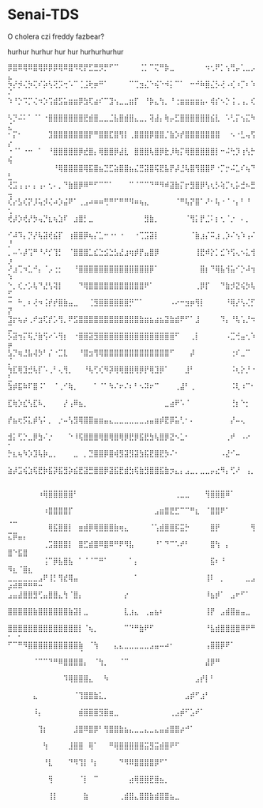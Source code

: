 # Senai-TDS

O cholera czi freddy fazbear?

hurhur hurhur hur hur hurhurhurhur

⡿⣿⠿⢿⠿⣿⢿⡿⡿⡿⢿⠿⣿⠻⢟⡟⣋⣛⡻⡛⠋⠉⠀⠀⠀⠀⢈⡁⠉⢍⠛⡷⣀⠀⠀⠀⠀⠀⠀⠲⢂⠟⡁⢢⢛⡤⢁⣀⡠⣄
⡳⡜⡺⢌⡳⢍⠎⡵⢣⢝⡩⢒⠡⠉⢈⣨⢗⡶⠛⠁⠀⠀⠀⠀⠉⢉⣲⣌⠑⢮⠑⠺⡅⠉⠁⠀⠒⠚⠷⣿⣌⡣⢜⠠⢎⠰⡉⠆⠱⠌
⠱⠘⡑⠩⡉⢌⠲⡱⢩⣾⣫⣥⣶⣶⡿⣳⢏⣴⠎⠉⣹⢢⣀⣀⣶⡏⠀⠘⡷⣄⢳⡀⠘⢐⣶⣶⣶⣶⣦⠄⢾⡎⠢⡑⢨⢀⢠⡀⢎⠀
⠣⡙⠬⠅⠁⠈⠁⠐⣿⣿⣿⣿⣿⣿⣿⣟⣾⣿⣀⣀⣈⣧⣿⣾⣿⣄⣀⡀⢽⣼⡄⢷⡤⣋⣿⣿⣿⣿⣿⣿⣮⣇⠀⠡⢃⡍⢢⣍⠳⣌
⠂⡍⠂⠀⠀⠀⠀⠀⣹⣿⣿⣿⣿⣿⣿⣿⡟⠛⣿⣿⣏⣿⢻⡇⢀⣿⣿⣿⡿⣿⣿⡈⣷⡱⡞⣿⣿⣿⣿⣿⣿⣿⠀⠀⠢⠐⣃⢤⢫⡔
⠐⠈⠁⠐⠒⠀⠁⠀⠘⣿⣿⣿⣿⣿⡿⣞⣿⡄⢿⣿⣿⡿⣼⣇⠀⣿⣿⣿⢧⣿⡿⣗⡸⢷⡍⢿⣿⣿⣿⣿⣿⡇⠒⠬⢓⡹⢰⢣⡓⢮
⠀⠀⠀⠀⠀⠀⠀⠀⠀⠘⢿⣿⣿⣿⣿⢿⣯⣿⣦⣙⣋⣵⣿⣿⣦⣌⣛⣽⣿⢯⣟⣧⡟⡼⣘⢧⣿⢻⣿⣿⠟⠐⡉⡒⠬⣁⠎⢦⠙⣃
⢜⣩⢠⢠⠄⡄⢠⠄⢂⠄⡀⠙⣷⣿⡿⠿⠛⠋⠉⠉⠁⠀⠀⠀⠉⠈⠉⠉⠙⠛⠻⠾⣽⣷⡍⡖⣻⣿⡿⢣⢆⡣⢵⡉⢆⡥⣚⠦⣛⢤
⢎⡔⣣⢎⡝⡸⢥⡺⢌⠴⡱⣬⠟⠁⢀⣠⠴⠶⠶⢛⠛⠋⠛⠛⠻⠶⢦⣄⠀⠀⠀⠀⠀⠈⠛⢧⡝⣿⠁⠜⠂⢧⠐⠈⠐⡄⠃⠘⠀⢂
⢞⡼⡱⢞⡜⡳⢤⡙⣆⢦⣱⠏⠀⣰⣿⡃⣀⠀⠀⠀⠀⠀⠀⠀⠀⠀⠀⣻⣷⡀⠀⠀⠀⠀⠀⠈⢻⡅⡟⣈⠅⡆⢂⠈⡐⠀⠄⡀⠀⠀
⠊⠼⠹⡄⡙⡜⢧⣽⢞⣮⡏⠀⢰⣿⣿⡿⢦⡌⣁⠒⠐⠂⠐⠀⠀⠐⢉⣩⣽⡇⠀⠀⠀⠀⠀⠀⠈⣷⣰⡌⠭⣰⢀⡱⠌⢢⠱⢠⠌⡘
⡀⠤⠡⡼⢩⠛⠘⠜⡊⢹⡃⠀⠈⣿⣿⣿⣁⣎⣑⣪⣑⣣⣜⣰⢶⡾⡟⣤⣿⡿⠀⠀⠀⠀⠀⠀⠀⢸⣟⠾⡕⡁⣊⠱⢫⢄⠢⣅⢺⡰
⠜⣰⢉⠲⣁⠚⡄⠈⡠⢐⡂⠀⠀⠘⣿⣿⣿⣿⣿⣿⣿⣿⣿⣿⣿⣿⣿⣿⡿⠁⠀⠀⠀⠀⠀⠀⠀⠀⣿⡆⠙⢿⣧⢺⣥⠊⡑⠼⢲⠱
⠑⡀⢎⡐⡡⢧⠙⣜⢣⢽⡇⠀⠀⠀⠙⢿⣿⣿⣿⣿⣿⣿⣿⣿⣿⣿⣿⠟⠁⠀⠀⠀⠀⠀⠀⠀⠀⢀⡿⡏⠀⠀⠙⣷⡺⣝⢮⡳⢧⣋
⠒⠀⠓⡀⠆⢜⠲⢨⡞⡞⣿⣷⣤⣀⠀⠀⢈⣻⣿⣿⣿⣿⣿⣿⡛⠉⠁⠀⠀⠀⠀⠀⠠⠔⠒⣲⡶⢻⡇⠀⠀⠀⠀⠘⢿⡜⢣⢌⡋⡝
⣹⡖⢦⡴⢀⠞⣲⢏⡞⡡⢻⡀⠟⣫⣿⣿⣿⣿⣿⣿⣿⣿⣿⣿⣿⣿⣷⣶⣦⣴⣦⣽⣷⣾⠟⠋⠁⣸⠀⠀⠀⠀⠹⡄⠘⢧⢡⡘⠲⣉
⡣⣽⢲⡍⢯⡘⣷⢫⠔⠡⢻⡆⠀⠐⣿⣿⣽⣻⣿⣿⣿⣿⣿⣿⣿⣿⣿⣿⣿⣿⣿⣿⣿⠋⠀⠀⢀⡇⠀⠀⠀⠀⠀⠠⣉⢚⣤⢂⠱⡶
⣣⡙⢶⣘⣧⢼⡳⠃⡌⠐⣉⣇⠀⠀⠘⣿⣲⢻⢿⣿⣿⣿⣿⣿⣿⣿⣿⣿⣿⣿⣿⣿⠋⠀⠀⠀⡼⠀⠀⠀⠀⠀⠀⠀⢐⠎⣀⠉⠀⡈
⢳⣏⢿⣹⣚⢧⡏⠡⢀⠃⢄⢻⡀⠀⠀⠘⢧⢋⢎⠻⡽⢿⢿⣿⣿⢿⡿⡟⢿⣹⡿⠁⠀⠀⠀⣸⠃⠀⠀⠀⠀⠀⠀⠀⠨⢆⡕⡘⠐⣃
⣳⡾⣯⠷⠏⣿⠨⠁⠀⠈⢀⠊⢷⡀⠀⠀⠀⠁⠈⠁⠳⠌⠖⠌⠆⠃⠢⠽⠖⠉⠀⠀⠀⢀⣼⠃⢀⠀⠀⠀⠀⠀⠀⠀⠨⢇⠰⠉⠂⠀
⣏⢷⡱⣎⢣⣏⠧⡀⠀⠀⠀⡜⢠⠿⣦⡀⠀⠀⠀⠀⠀⠀⠀⠀⠀⠀⠀⠀⠀⠀⠀⣀⣴⠟⠡⠈⠀⠀⠀⠀⠀⠀⠀⠀⢘⡆⠑⡂⠀⠀
⡞⣦⢖⡫⣅⡾⢣⠅⡀⠀⡐⠤⢣⣻⢿⣿⣿⣶⣶⣤⣄⣀⣀⣀⣀⣀⣀⣠⣤⣶⡾⣟⡿⣥⢃⠂⠄⠀⠀⠀⠀⠀⠀⠀⡜⠤⢄⠀⠀⠀
⣺⡅⢋⡑⣀⡿⣳⠌⡐⠀⠀⠀⠑⠸⢯⣿⣿⣿⢿⣿⢿⣿⢿⡿⣟⡿⣯⣟⣳⢧⣿⡿⣝⠢⣁⠂⠀⠀⠀⠀⠀⠀⠀⢀⠞⠀⠠⠔⠀⠂
⡓⣆⢦⠳⡱⣹⢧⡷⣀⡀⠀⠀⠀⣀⠀⡀⣙⣿⣿⡿⣿⢾⣻⣽⣻⣽⣳⣯⣟⣿⣟⡳⠌⠂⠀⠀⠀⠀⠀⠀⠀⠀⠠⣜⠊⠤⠀⠀⠀⠀
⣵⡼⣩⢮⣱⢯⣟⡷⣯⡽⣯⣻⡵⣮⣟⣽⣛⣿⣿⡿⣽⣯⣟⣾⣳⢯⣷⣻⣿⣿⣯⣷⡲⣄⡄⣠⣀⡀⣀⣀⡤⣔⠻⡄⢋⠜⠀⢠⡀⠀


⠀⠀⠀⠀⠀⠀⠰⢿⣿⣿⣿⣿⣿⠃⠀⠀⠀⠀⠀⠀⠀⠀⠀⠀⠀⠀⠀⠀⠀⠀⠀⠀⠀⢀⣀⣀⠀⠀⠀⢻⣿⣿⣿⠿⠁⠀⠀⠀⠀⠀⠀⠀⠀⠀⠀⠀⠀⠀⠀⠀⠀⠀⠀⠀
⠀⠀⠀⠀⠀⠀⠀⠰⣿⣿⣿⣿⡏⠀⠀⠀⠀⠀⠀⠀⠀⠀⠀⠀⠀⠀⠀⠀⠀⣠⣶⣿⣟⣋⠉⠉⠛⣆⠀⠈⣿⣿⠟⠁⠀⠀⠀⠀⠀⢀⣀⠀⠀⠀⠀⠀⠀⠀⠀⠀⠀⠀⠀⠀
⠀⠀⠀⠀⠀⠀⠀⠀⢿⣯⣿⣿⡇⠀⣶⣾⡿⢿⣿⣿⣿⣷⢶⣄⠀⠀⠀⠀⠈⢡⣾⣿⣿⡯⣭⡓⠀⠀⠀⠀⣿⡟⠀⠀⠀⠀⠀⠀⢻⣍⡿⣤⡄⠀⠀⠀⠀⠀⠀⠀⠀⠀⠀⠀
⠀⠀⠀⠀⠀⠀⠀⢀⣩⣿⣿⣿⡇⠀⣿⣋⣾⣿⠿⣿⠿⠛⠟⠻⣧⠀⠀⠀⠀⠘⠁⠙⠉⠡⠞⠃⠀⠀⠀⠀⣿⢳⠀⡄⠀⠀⠀⠀⠀⣿⠑⣯⣿⠀⠀⠀⠀⠀⠀⠀⠀⠀⠀⠀
⠀⠀⠀⠀⠀⠀⠀⢨⠉⡿⣧⣿⣧⠀⠁⠈⠈⠉⠛⠁⠀⠀⠀⠀⠁⡄⠀⠀⠀⠀⠀⠀⠀⠀⠀⠀⠀⠀⠀⠀⣯⠆⠘⠀⠀⠀⠀⠀⠀⠻⣆⠈⣿⣆⠀⠀⠀⠀⠀⠀⠀⠀⠀⠀
⣀⣀⣀⣀⣀⣀⣠⠟⢸⡃⢻⣞⢿⣤⠀⠀⠀⠀⠀⠀⠀⠀⠀⠀⠀⠁⠀⠀⠀⠀⠀⠀⠀⠀⠀⠀⠀⠀⠀⢸⠇⠀⡀⠀⠀⠀⠀⣀⣠⡴⠾⠿⠛⠛⠛⠒⠀⠀⠀⠀⠀⠀⠀⠀
⣠⣤⣼⣿⣿⣻⢋⣤⣿⣿⣄⢳⠈⣿⡄⠀⠀⠀⠀⠀⠀⠀⠀⡔⠀⠀⠀⠀⠀⠀⠀⠀⠀⠀⠀⠀⠀⠀⠀⠸⣦⡾⠁⠀⣠⠖⠋⠁⠀⠀⠀⠀⠀⠀⠀⠀⠀⠀⠀⠀⠀⠀⠀⠀
⣿⣿⣿⣿⣿⣷⣿⣿⣿⣿⣿⣿⣷⣽⡇⣀⠀⠀⠀⠀⠀⠀⠀⣇⣰⣄⠀⢀⣤⣦⠆⠀⠀⠀⠀⠀⠀⠀⠀⢸⡟⠀⣠⣾⣿⣶⣤⣀⠀⠀⠀⠀⠀⠀⠀⠀⠀⠀⠀⠀⠀⠀⠀⠀
⣿⣿⣿⣿⣿⣿⣿⣿⣿⣿⣿⣿⣿⣿⡇⠈⢦⡀⠀⠀⠀⠀⠀⠉⠙⠛⣷⠟⠋⠀⠀⠀⠀⠀⠀⠀⠀⠀⠀⠘⣧⣾⣿⣿⣿⣿⠿⠟⠛⠂⠀⠂⠀⠀⠀⠀⠀⠀⠀⠀⠀⠀⠀⠀
⠋⠉⠛⠻⣿⣿⣿⣿⣿⣿⣿⣿⣿⣿⣷⠀⠈⢳⠀⠀⠀⣄⣄⣀⣀⣀⣀⣀⣠⣤⠤⠴⠂⠀⠀⠀⠀⠀⠀⢠⣿⣿⡿⠟⠁⠀⠀⠀⠀⠀⠀⠀⠀⠀⠀⠀⠀⠀⠀⠀⠀⠀⠀⠈
⠀⠀⠀⠀⠀⠈⠉⠉⠙⠛⠿⣿⣿⣿⣿⡄⠀⠈⢳⡀⠀⠀⠈⠉⠀⠀⠀⠀⠀⠀⠀⠀⠀⠀⠀⠀⠀⠀⠀⣼⡿⠛⠀⠀⠀⠀⠀⠀⠀⠀⠀⠀⠀⠀⠀⠀⠀⠀⠀⠀⠀⠀⠀⠀
⠀⠀⠀⠀⠀⠀⠀⠀⠀⠀⠀⠹⢿⣿⣿⣿⣄⠀⠀⠳⠀⠀⠀⠀⠀⠀⠀⠀⠀⠀⠀⠀⠀⠀⠀⠀⠀⣠⡞⡇⠃⠀⠀⠀⠀⠀⠀⠀⠀⠀⠀⠀⠀⠀⠀⠀⠀⠀⠀⠀⠀⠀⠀⠀
⠀⠀⠀⠀⠀⣄⠀⠀⠀⠀⠀⠀⠀⠈⢹⣿⣿⣷⣅⡀⠀⠀⠀⠀⠀⠀⠀⠀⠀⠀⠀⠀⠀⠀⠀⣠⡾⠋⣰⠃⠀⠀⠀⠀⠀⠀⠀⠀⠀⠀⠀⠀⠀⠀⠀⠀⠀⠀⠀⠀⠀⠀⠀⠀
⠀⠀⠀⠀⠀⠸⡄⠀⠀⠀⠀⠀⠀⠀⣾⣿⣿⣿⣻⣿⣶⣀⠀⠀⠀⠀⠀⠀⠀⠀⠀⠀⢀⣠⡾⠋⣡⠞⠁⠀⠀⠀⠀⠀⠀⠀⠀⠀⠀⠀⠀⠀⠀⠀⠀⠀⠀⠀⠀⠀⠀⠀⠀⠀
⠀⠀⠀⠀⠀⠀⢹⡆⠀⠀⠀⠀⠀⣸⣿⠿⣿⡿⠃⢻⣿⣿⣷⣦⣄⣀⣀⣄⣀⣄⣤⣴⣿⣿⡴⠚⠁⠀⠀⠀⠀⠀⠀⠀⠀⠀⠀⠀⠀⠀⠀⠀⠀⠀⠀⠀⠀⠀⠀⠀⠀⠀⠀⠀
⠀⠀⠀⠀⠀⠀⠀⢳⠀⠀⠀⠀⣸⣿⣿⠀⢿⠁⠀⠀⠛⢿⣿⣿⣿⣿⣿⣭⣻⣭⣾⣿⠟⠋⠀⠀⠀⠀⠀⠀⠀⠀⠀⠀⠀⠀⠀⠀⠀⠀⠀⠀⠀⠀⠀⠀⠀⠀⠀⠀⠀⠀⠀⠀
⠀⠀⠀⠀⠀⠀⠀⠘⣇⠀⠀⠀⠙⠻⢹⡇⠘⡆⠀⠀⠀⠀⠙⠻⠿⣿⣿⣿⣿⡿⠋⠁⠀⠀⠀⠀⠀⠀⠀⠀⠀⠀⠀⠀⠀⠀⠀⠀⠀⠀⠀⠀⠀⠀⠀⠀⠀⠀⠀⠀⠀⠀⠀⠀
⠀⠀⠀⠀⠀⠀⠀⠀⢻⠀⠀⠀⠀⠀⠈⡇⠀⠉⠀⠀⠀⠀⠀⠀⣴⢿⣿⣿⣟⣿⣦⡀⠀⠀⠀⠀⠀⠀⠀⠀⠀⠀⠀⠀⠀⠀⠀⠀⠀⠀⠀⠀⠀⠀⠀⠀⠀⠀⠀⠀⠀⠀⠀⠀
⠀⠀⠀⠀⠀⠀⠀⠀⢸⡇⠀⠀⠀⠀⠀⣷⠀⠀⠀⠀⠀⠀⢀⣾⣿⣄⣿⣿⣷⣾⣿⣿⣦⣀⠀⠀⠀⠀⠀⠀⠀⠀⠀⠀⠀⠀⠀⠀⠀⠀⠀⠀⠀⠀⠀⠀⠀⠀⠀⠀⠀⠀⠀⠀